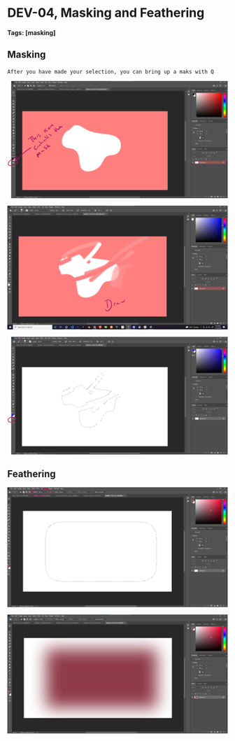 # DEV-04, Masking and Feathering
#### Tags: [masking]


## Masking

    After you have made your selection, you can bring up a maks with Q

![](../images/DEV-04/DEV-04-A.png)

![](../images/DEV-04/DEV-04-B.png)

![](../images/DEV-04/DEV-04-C.png)


## Feathering

![](../images/DEV-04/DEV-04-D.png)

![](../images/DEV-04/DEV-04-E.png)